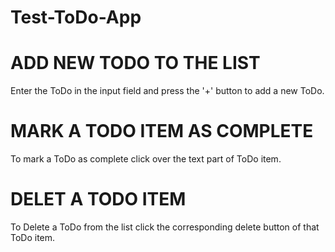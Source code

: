 # Test-ToDo-App

# ADD NEW TODO TO THE LIST
Enter the ToDo in the input field and press the '+' button to add a new ToDo.

# MARK A TODO ITEM AS COMPLETE
To mark a ToDo as complete click over the text part of ToDo item.

# DELET A TODO ITEM
To Delete a ToDo from the list click the corresponding delete button of that ToDo item.
